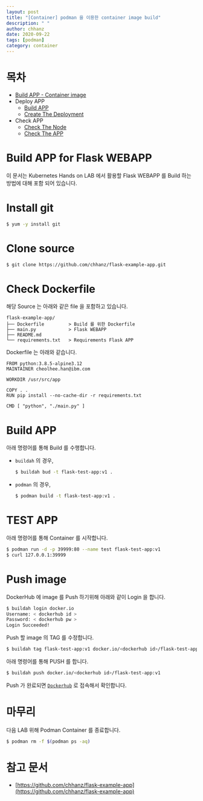 ```yaml
---
layout: post
title: "[Container] podman 을 이용한 container image build"
description: " "
author: chhanz
date: 2020-09-22
tags: [podman]
category: container
---
```

# 목차
+ [Build APP - Container image](/container/2020/09/21/buildah/)   
+ Deploy APP
    + [Build APP](/container/2020/09/22/podman-build-flask-example-app/)   
    + [Create The Deployment](/kubernetes/2020/09/23/create-deployment/)   
+ Check APP
    + [Check The Node](/kubernetes/2020/09/24/check-the-node/)   
    + [Check The APP](/kubernetes/2020/09/24/check-the-app/)   
   
# Build APP for Flask WEBAPP
이 문서는 Kubernetes Hands on LAB 에서 활용할 Flask WEBAPP 를 Build 하는 방법에 대해 포함 되어 있습니다.   
   
# Install git
```bash
$ yum -y install git
```
   
# Clone source 
```bash
$ git clone https://github.com/chhanz/flask-example-app.git
```
   
# Check Dockerfile
해당 Source 는 아래와 같은 file 을 포함하고 있습니다.   
```console
flask-example-app/
├── Dockerfile         > Build 를 위한 Dockerfile
├── main.py            > Flask WEBAPP
├── README.md
└── requirements.txt   > Requirements Flask APP 
```
   
Dockerfile 는 아래와 같습니다.   
```docker
FROM python:3.8.5-alpine3.12
MAINTAINER cheolhee.han@ibm.com

WORKDIR /usr/src/app

COPY . .
RUN pip install --no-cache-dir -r requirements.txt

CMD [ "python", "./main.py" ]
```
   
# Build APP
아래 명령어를 통해 Build 를 수행합니다.    
- `buildah` 의 경우,
    ```bash
    $ buildah bud -t flask-test-app:v1 .
    ```
   
- `podman` 의 경우,
    ```bash
    $ podman build -t flask-test-app:v1 .
    ```
     
# TEST APP 
아래 명령어를 통해 Container 를 시작합니다.   
```bash
$ podman run -d -p 39999:80 --name test flask-test-app:v1
$ curl 127.0.0.1:39999
```
    
# Push image
DockerHub 에 image 를 Push 하기위해 아래와 같이 Login 을 합니다.   
```bash
$ buildah login docker.io
Username: < dockerhub id >
Password: < dockerhub pw >
Login Succeeded!
```
   
Push 할 image 의 TAG 를 수정합니다.   
```bash
$ buildah tag flask-test-app:v1 docker.io/<dockerhub id>/flask-test-app:v1
```
   
아래 명령어를 통해 PUSH 를 합니다.   
```bash
$ buildah push docker.io/<dockerhub id>/flask-test-app:v1
```
Push 가 완료되면 [`Dockerhub`](https://hub.docker.com/) 로 접속해서 확인합니다.   
   
# 마무리
다음 LAB 위해 Podman Container 를 종료합니다.   
```bash
$ podman rm -f $(podman ps -aq)
```
   
# 참고 문서
* [https://github.com/chhanz/flask-example-app](https://github.com/chhanz/flask-example-app)   

